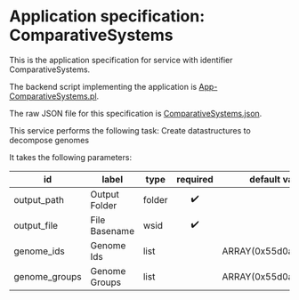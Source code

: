 
# Application specification: ComparativeSystems

This is the application specification for service with identifier ComparativeSystems.

The backend script implementing the application is [App-ComparativeSystems.pl](../service-scripts/App-ComparativeSystems.pl).

The raw JSON file for this specification is [ComparativeSystems.json](ComparativeSystems.json).

This service performs the following task:   Create datastructures to decompose genomes

It takes the following parameters:

| id | label | type | required | default value |
| -- | ----- | ---- | :------: | ------------ |
| output_path | Output Folder | folder  | :heavy_check_mark: |  |
| output_file | File Basename | wsid  | :heavy_check_mark: |  |
| genome_ids | Genome Ids | list  |  | ARRAY(0x55d0a0f580c8) |
| genome_groups | Genome Groups | list  |  | ARRAY(0x55d0a0feb448) |

